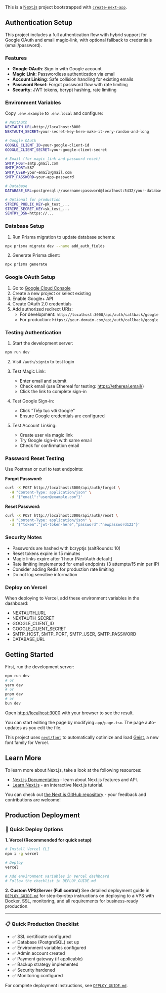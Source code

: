 This is a [Next.js](https://nextjs.org) project bootstrapped with [`create-next-app`](https://nextjs.org/docs/app/api-reference/cli/create-next-app).

## Authentication Setup

This project includes a full authentication flow with hybrid support for Google OAuth and email magic-link, with optional fallback to credentials (email/password).

### Features
- **Google OAuth**: Sign in with Google account
- **Magic Link**: Passwordless authentication via email
- **Account Linking**: Safe collision handling for existing emails
- **Password Reset**: Forgot password flow with rate limiting
- **Security**: JWT tokens, bcrypt hashing, rate limiting

### Environment Variables

Copy `.env.example` to `.env.local` and configure:

```bash
# NextAuth
NEXTAUTH_URL=http://localhost:3000
NEXTAUTH_SECRET=your-secret-key-here-make-it-very-random-and-long

# Google OAuth
GOOGLE_CLIENT_ID=your-google-client-id
GOOGLE_CLIENT_SECRET=your-google-client-secret

# Email (for magic link and password reset)
SMTP_HOST=smtp.gmail.com
SMTP_PORT=587
SMTP_USER=your-email@gmail.com
SMTP_PASSWORD=your-app-password

# Database
DATABASE_URL=postgresql://username:password@localhost:5432/your-database

# Optional for production
STRIPE_PUBLIC_KEY=pk_test_...
STRIPE_SECRET_KEY=sk_test_...
SENTRY_DSN=https://...
```

### Database Setup

1. Run Prisma migration to update database schema:
```bash
npx prisma migrate dev --name add_auth_fields
```

2. Generate Prisma client:
```bash
npx prisma generate
```

### Google OAuth Setup

1. Go to [Google Cloud Console](https://console.cloud.google.com/)
2. Create a new project or select existing
3. Enable Google+ API
4. Create OAuth 2.0 credentials
5. Add authorized redirect URIs:
   - For development: `http://localhost:3000/api/auth/callback/google`
   - For production: `https://your-domain.com/api/auth/callback/google`

### Testing Authentication

1. Start the development server:
```bash
npm run dev
```

2. Visit `/auth/signin` to test login

3. Test Magic Link:
   - Enter email and submit
   - Check email (use Ethereal for testing: https://ethereal.email/)
   - Click the link to complete sign-in

4. Test Google Sign-in:
   - Click "Tiếp tục với Google"
   - Ensure Google credentials are configured

5. Test Account Linking:
   - Create user via magic link
   - Try Google sign-in with same email
   - Check for confirmation email

### Password Reset Testing

Use Postman or curl to test endpoints:

**Forgot Password:**
```bash
curl -X POST http://localhost:3000/api/auth/forgot \
  -H "Content-Type: application/json" \
  -d '{"email":"user@example.com"}'
```

**Reset Password:**
```bash
curl -X POST http://localhost:3000/api/auth/reset \
  -H "Content-Type: application/json" \
  -d '{"token":"jwt-token-here","password":"newpassword123"}'
```

### Security Notes

- Passwords are hashed with bcryptjs (saltRounds: 10)
- Reset tokens expire in 15 minutes
- Magic links expire after 1 hour (NextAuth default)
- Rate limiting implemented for email endpoints (3 attempts/15 min per IP)
- Consider adding Redis for production rate limiting
- Do not log sensitive information

### Deploy on Vercel

When deploying to Vercel, add these environment variables in the dashboard:
- NEXTAUTH_URL
- NEXTAUTH_SECRET
- GOOGLE_CLIENT_ID
- GOOGLE_CLIENT_SECRET
- SMTP_HOST, SMTP_PORT, SMTP_USER, SMTP_PASSWORD
- DATABASE_URL

## Getting Started

First, run the development server:

```bash
npm run dev
# or
yarn dev
# or
pnpm dev
# or
bun dev
```

Open [http://localhost:3000](http://localhost:3000) with your browser to see the result.

You can start editing the page by modifying `app/page.tsx`. The page auto-updates as you edit the file.

This project uses [`next/font`](https://nextjs.org/docs/app/building-your-application/optimizing/fonts) to automatically optimize and load [Geist](https://vercel.com/font), a new font family for Vercel.

## Learn More

To learn more about Next.js, take a look at the following resources:

- [Next.js Documentation](https://nextjs.org/docs) - learn about Next.js features and API.
- [Learn Next.js](https://nextjs.org/learn) - an interactive Next.js tutorial.

You can check out [the Next.js GitHub repository](https://github.com/vercel/next.js) - your feedback and contributions are welcome!

## Production Deployment

### 🚀 Quick Deploy Options

**1. Vercel (Recommended for quick setup)**
```bash
# Install Vercel CLI
npm i -g vercel

# Deploy
vercel

# Add environment variables in Vercel dashboard
# Follow the checklist in DEPLOY_GUIDE.md
```

**2. Custom VPS/Server (Full control)**
See detailed deployment guide in [`DEPLOY_GUIDE.md`](DEPLOY_GUIDE.md) for step-by-step instructions on deploying to a VPS with Docker, SSL, monitoring, and all requirements for business-ready production.

---

### 📋 Quick Production Checklist

- ✅ SSL certificate configured
- ✅ Database (PostgreSQL) set up
- ✅ Environment variables configured
- ✅ Admin account created
- ✅ Payment gateway (if applicable)
- ✅ Backup strategy implemented
- ✅ Security hardened
- ✅ Monitoring configured

For complete deployment instructions, see [`DEPLOY_GUIDE.md`](DEPLOY_GUIDE.md).
